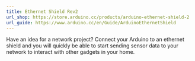 ```yaml
---
title: Ethernet Shield Rev2
url_shop: https://store.arduino.cc/products/arduino-ethernet-shield-2
url_guide: https://www.arduino.cc/en/Guide/ArduinoEthernetShield
---
```


Have an idea for a network project? Connect your Arduino to an ethernet shield and you will quickly be able to start sending sensor data to your network to interact with other gadgets in your home.  
